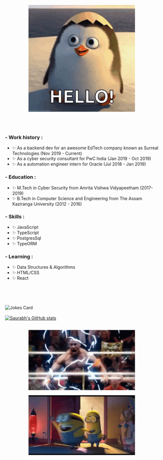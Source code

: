 <!-- Markdown -->

<div align="center">
<img hight="150" width="350" alt="GIF" align="center" src="https://github.com/de-saurabh/de-saurabh/blob/main/assets/hello.gif">
</div>

</br>
</br>
</br>

### - Work history :
- ✨ As a backend dev for an awesome EdTech company known as Surreal Technologies (Nov 2019 - Current)
- ✨ As a cyber security consultant for PwC India (Jan 2019 - Oct 2019)
- ✨ As a automation engineer intern for Oracle (Jul 2018 - Jan 2019)

### - Education :
- ✨ M.Tech in Cyber Security from Amrita Vishwa Vidyapeetham (2017-2019)
- ✨ B.Tech in Computer Science and Engineering from The Assam Kaziranga University (2012 - 2016)

### - Skills :
- ✨ JavaScript
- ✨ TypeScript
- ✨ PostgresSql
- ✨ TypeORM

### - Learning :
- ✨ Data Structures & Algorithms
- ✨ HTML/CSS
- ✨ React

</br>
</br>
</br>

![Jokes Card](https://readme-jokes.vercel.app/api)<br/><br/>
[![Saurabh's GitHub stats](https://github-readme-stats.vercel.app/api?username=de-saurabh)](https://github.com/e-saurabh/github-readme-stats)<br/><br/>
<div align="center">
  <img hight="150" width="350" alt="GIF" align="center" src="https://github.com/de-saurabh/de-saurabh/blob/main/assets/john-cena-super-saiyan.gif"></br>
</br>
  <img hight="150" width="350" alt="GIF" align="center" src="https://github.com/de-saurabh/de-saurabh/blob/main/assets/im-out-bye.gif">
</div>
<!--
**de-saurabh/de-saurabh** is a ✨ _special_ ✨ repository because its `README.md` (this file) appears on your GitHub profile.

Here are some ideas to get you started:

- 🔭 I’m currently working on ...
- 🌱 I’m currently learning ...
- 👯 I’m looking to collaborate on ...
- 🤔 I’m looking for help with ...
- 💬 Ask me about ...
- 📫 How to reach me: ...
- 😄 Pronouns: ...
- ⚡ Fun fact: ...
-->
